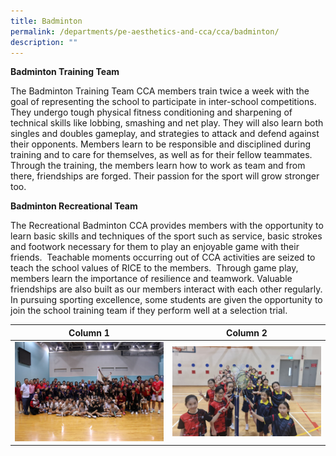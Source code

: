 ```yaml
---
title: Badminton
permalink: /departments/pe-aesthetics-and-cca/cca/badminton/
description: ""
---
```

**Badminton Training Team**  

The Badminton Training Team CCA members train twice a week with the goal of representing the school to participate in inter-school competitions. They undergo tough physical fitness conditioning and sharpening of technical skills like lobbing, smashing and net play. They will also learn both singles and doubles gameplay, and strategies to attack and defend against their opponents. Members learn to be responsible and disciplined during training and to care for themselves, as well as for their fellow teammates. Through the training, the members learn how to work as team and from there, friendships are forged. Their passion for the sport will grow stronger too.

		 
**Badminton Recreational Team**  
  
The Recreational Badminton CCA provides members with the opportunity to learn basic skills and techniques of the sport such as service, basic strokes and footwork necessary for them to play an enjoyable game with their friends.&nbsp; Teachable moments occurring out of CCA activities are seized to teach the school values of RICE to the members.&nbsp; Through game play, members learn the importance of resilience and teamwork. Valuable friendships are also built as our members interact with each other regularly.&nbsp; In pursuing sporting excellence, some students are given the opportunity to join the school training team if they perform well at a selection trial.




| Column 1 | Column 2 | 
| -------- | -------- |
| ![](/images/badminton1%20finals%20all%20in%20one.jpg)   |  ![](/images/badminton2%20girls%20with%20nanhua%20net%20racket.jpg)   |

